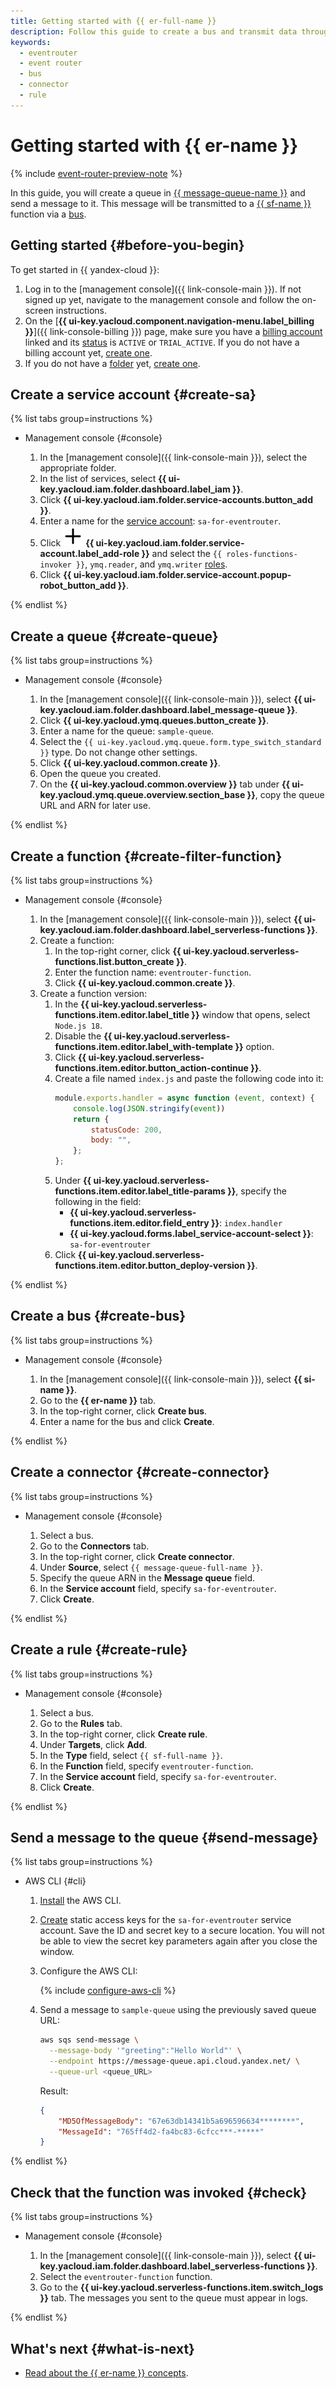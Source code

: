 ```yaml
---
title: Getting started with {{ er-full-name }}
description: Follow this guide to create a bus and transmit data through it.
keywords:
  - eventrouter
  - event router
  - bus
  - connector
  - rule
---
```


# Getting started with {{ er-name }}

{% include [event-router-preview-note](../../_includes/serverless-integrations/event-router-preview-note.md) %}

In this guide, you will create a queue in [{{ message-queue-name }}](../../message-queue/) and send a message to it. This message will be transmitted to a [{{ sf-name }}](../../functions/) function via a [bus](../concepts/eventrouter/bus.md).

## Getting started {#before-you-begin}

To get started in {{ yandex-cloud }}:
1. Log in to the [management console]({{ link-console-main }}). If not signed up yet, navigate to the management console and follow the on-screen instructions.
1. On the [**{{ ui-key.yacloud.component.navigation-menu.label_billing }}**]({{ link-console-billing }}) page, make sure you have a [billing account](../../billing/concepts/billing-account.md) linked and its [status](../../billing/concepts/billing-account-statuses.md) is `ACTIVE` or `TRIAL_ACTIVE`. If you do not have a billing account yet, [create one](../../billing/quickstart/index.md#create_billing_account).
1. If you do not have a [folder](../../resource-manager/concepts/resources-hierarchy.md#folder) yet, [create one](../../resource-manager/operations/folder/create.md).

## Create a service account {#create-sa}

{% list tabs group=instructions %}

- Management console {#console}

    1. In the [management console]({{ link-console-main }}), select the appropriate folder.
    1. In the list of services, select **{{ ui-key.yacloud.iam.folder.dashboard.label_iam }}**.
    1. Click **{{ ui-key.yacloud.iam.folder.service-accounts.button_add }}**.
    1. Enter a name for the [service account](../../iam/concepts/users/service-accounts.md): `sa-for-eventrouter`.
    1. Click ![image](../../_assets/console-icons/plus.svg) **{{ ui-key.yacloud.iam.folder.service-account.label_add-role }}** and select the `{{ roles-functions-invoker }}`, `ymq.reader`, and `ymq.writer` [roles](../../iam/concepts/access-control/roles.md).
    1. Click **{{ ui-key.yacloud.iam.folder.service-account.popup-robot_button_add }}**. 

{% endlist %}

## Create a queue {#create-queue}

{% list tabs group=instructions %}

- Management console {#console}

   1. In the [management console]({{ link-console-main }}), select **{{ ui-key.yacloud.iam.folder.dashboard.label_message-queue }}**.
   1. Click **{{ ui-key.yacloud.ymq.queues.button_create }}**.
   1. Enter a name for the queue: `sample-queue`.
   1. Select the `{{ ui-key.yacloud.ymq.queue.form.type_switch_standard }}` type. Do not change other settings.
   1. Click **{{ ui-key.yacloud.common.create }}**.
   1. Open the queue you created.
   1. On the **{{ ui-key.yacloud.common.overview }}** tab under **{{ ui-key.yacloud.ymq.queue.overview.section_base }}**, copy the queue URL and ARN for later use.

{% endlist %}

## Create a function {#create-filter-function}

{% list tabs group=instructions %}

- Management console {#console}

    1. In the [management console]({{ link-console-main }}), select **{{ ui-key.yacloud.iam.folder.dashboard.label_serverless-functions }}**.
    1. Create a function:
        1. In the top-right corner, click **{{ ui-key.yacloud.serverless-functions.list.button_create }}**.
        1. Enter the function name: `eventrouter-function`.
        1. Click **{{ ui-key.yacloud.common.create }}**.
    1. Create a function version:
        1. In the **{{ ui-key.yacloud.serverless-functions.item.editor.label_title }}** window that opens, select `Node.js 18`.
        1. Disable the **{{ ui-key.yacloud.serverless-functions.item.editor.label_with-template }}** option.
        1. Click **{{ ui-key.yacloud.serverless-functions.item.editor.button_action-continue }}**.
        1. Create a file named `index.js` and paste the following code into it:
            ```js
			module.exports.handler = async function (event, context) {
			    console.log(JSON.stringify(event))
			    return {
			        statusCode: 200,
			        body: "",
			    };
			};
            ```
        1. Under **{{ ui-key.yacloud.serverless-functions.item.editor.label_title-params }}**, specify the following in the field:
            * **{{ ui-key.yacloud.serverless-functions.item.editor.field_entry }}**: `index.handler`
            * **{{ ui-key.yacloud.forms.label_service-account-select }}**: `sa-for-eventrouter`
        1. Click **{{ ui-key.yacloud.serverless-functions.item.editor.button_deploy-version }}**.

{% endlist %}

## Create a bus {#create-bus}

{% list tabs group=instructions %}

- Management console {#console}

    1. In the [management console]({{ link-console-main }}), select **{{ si-name }}**.
    1. Go to the **{{ er-name }}** tab.
    1. In the top-right corner, click **Create bus**.
    1. Enter a name for the bus and click **Create**.

{% endlist %}

## Create a connector {#create-connector}

{% list tabs group=instructions %}

- Management console {#console}

    1. Select a bus.
    1. Go to the **Connectors** tab.
    1. In the top-right corner, click **Create connector**.
    1. Under **Source**, select `{{ message-queue-full-name }}`.
    1. Specify the queue ARN in the **Message queue** field.
    1. In the **Service account** field, specify `sa-for-eventrouter`.
    1. Click **Create**.

{% endlist %}

## Create a rule {#create-rule}

{% list tabs group=instructions %}

- Management console {#console}

    1. Select a bus.
    1. Go to the **Rules** tab.
    1. In the top-right corner, click **Create rule**.
    1. Under **Targets**, click **Add**.
    1. In the **Type** field, select `{{ sf-full-name }}`.
    1. In the **Function** field, specify `eventrouter-function`.
    1. In the **Service account** field, specify `sa-for-eventrouter`.
    1. Click **Create**.

{% endlist %}

## Send a message to the queue {#send-message}

{% list tabs group=instructions %}

- AWS CLI {#cli}

    1. [Install](https://docs.aws.amazon.com/cli/latest/userguide/getting-started-install.html) the AWS CLI.
    1. [Create](../../iam/operations/sa/create-access-key.md) static access keys for the `sa-for-eventrouter` service account. Save the ID and secret key to a secure location. You will not be able to view the secret key parameters again after you close the window.
    1. Configure the AWS CLI:

       {% include [configure-aws-cli](../../_includes/message-queue/configure-aws-cli.md) %}

    1. Send a message to `sample-queue` using the previously saved queue URL:

         ```bash
         aws sqs send-message \
           --message-body '"greeting":"Hello World"' \
           --endpoint https://message-queue.api.cloud.yandex.net/ \
           --queue-url <queue_URL>
         ```

         Result:
         
         ```json
         {
             "MD5OfMessageBody": "67e63db14341b5a696596634********",
             "MessageId": "765ff4d2-fa4bc83-6cfcc***-*****"
         }
         ```

{% endlist %}

## Check that the function was invoked {#check}

{% list tabs group=instructions %}

- Management console {#console}

    1. In the [management console]({{ link-console-main }}), select **{{ ui-key.yacloud.iam.folder.dashboard.label_serverless-functions }}**.
    1. Select the `eventrouter-function` function.
    1. Go to the **{{ ui-key.yacloud.serverless-functions.item.switch_logs }}** tab. The messages you sent to the queue must appear in logs.

{% endlist %}

## What's next {#what-is-next}

* [Read about the {{ er-name }} concepts](../concepts/eventrouter/bus.md).
